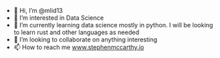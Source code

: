 - 👋 Hi, I’m @mlid13
- 👀 I’m interested in Data Science
- 🌱 I’m currently learning data science mostly in python. I will be looking to learn rust and other languages as needed
- 💞️ I’m looking to collaborate on anything interesting 
- 📫 How to reach me www.stephenmccarthy.io

<!---
mlid13/mlid13 is a ✨ special ✨ repository because its `README.md` (this file) appears on your GitHub profile.
You can click the Preview link to take a look at your changes.
--->
